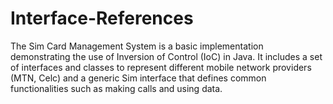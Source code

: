 # Interface-References
The Sim Card Management System is a basic implementation demonstrating the use of Inversion of Control (IoC) in Java. It includes a set of interfaces and classes to represent different mobile network providers (MTN, Celc) and a generic Sim interface that defines common functionalities such as making calls and using data.

